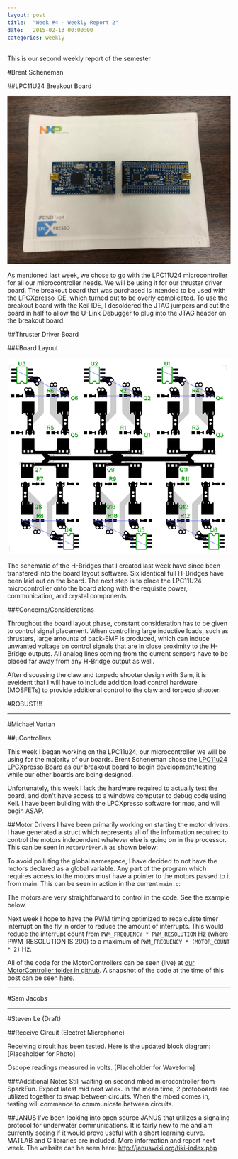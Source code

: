 ```yaml
---
layout: post
title:  "Week #4 - Weekly Report 2"
date:   2015-02-13 00:00:00
categories: weekly
---
```


This is our second weekly report of the semester

#Brent Scheneman

##LPC11U24 Breakout Board

![BreakoutBrd](/images/breakout_seperated.jpg)

As mentioned last week, we chose to go with the LPC11U24 microcontroller for all our microcontroller needs. We will be using it for our thruster driver board. The breakout board that was purchased is intended to be used with the LPCXpresso IDE, which turned out to be overly complicated. To use the breakout board with the Keil IDE, I desoldered the JTAG jumpers and cut the board in half to allow the U-Link Debugger to plug into the JTAG header on the breakout board.


##Thruster Driver Board

###Board Layout

![ThrusterDriver](/images/MotorDriver.PNG)

The schematic of the H-Bridges that I created last week have since been transfered into the board layout software. Six identical full H-Bridges have been laid out on the board. The next step is to place the LPC11U24 microcontroller onto the board along with the requisite power, communication, and crystal components.


###Concerns/Considerations

Throughout the board layout phase, constant consideration has to be given to control signal placement. When controlling large inductive loads, such as thrusters, large amounts of back-EMF is produced, which can induce unwanted voltage on control signals that are in close proximity to the H-Bridge outputs. All analog lines coming from the current sensors have to be placed far away from any H-Bridge output as well. 

After discussing the claw and torpedo shooter design with Sam, it is eveident that I will have to include addition load control hardware (MOSFETs) to provide additional control to the claw and torpedo shooter.

#ROBUST!!!

---

#Michael Vartan

##µControllers

This week I began working on the LPC11u24, our microcontroller we will be using for the majority of our boards. Brent Scheneman chose the [LPC11u24 LPCXpresso Board](http://www.embeddedartists.com/products/lpcxpresso/lpc11U24_xpr.php) as our breakout board to begin development/testing while our other boards are being designed.

Unfortunately, this week I lack the hardware required to actually test the board, and don't have access to a windows computer to debug code using Keil. I have been building with the LPCXpresso software for mac, and will begin ASAP.

##Motor Drivers
I have been primarily working on starting the motor drivers. I have generated a struct which represents all of the information required to control the motors independent whatever else is going on in the processor. This can be seen in `MotorDriver.h` as shown below:

<script src="https://gist.github.com/vartan/387c45f51185bb266d43.js"></script>   
To avoid polluting the global namespace, I have decided to not have the motors declared as a global variable. Any part of the program which requires access to the motors must have a pointer to the motors passed to it from main. This can be seen in action in the current `main.c`:

<script src="https://gist.github.com/vartan/536645732eda5920834b.js"></script>

The motors are very straightforward to control in the code. See the example below.

<script src="https://gist.github.com/vartan/3f43cfe15a8703215b85.js"></script>

Next week I hope to have the PWM timing optimized to recalculate timer interrupt on the fly in order to reduce the amount of interrupts. This would reduce the interrupt count from `PWM_FREQUENCY * PWM_RESOLUTION` Hz (where PWM_RESOLUTION IS 200) to a maximum of `PWM_FREQUENCY * (MOTOR_COUNT * 2)` Hz.

All of the code for the MotorControllers can be seen (live) at 
[our MotorController folder in github](https://github.com/vartan/Xeebo/tree/master/MotorController). A snapshot of the code at the time of this post can be seen [here](https://github.com/vartan/Xeebo/tree/aa099bb59fe80b94c9b2bfb9b9bf18905909a856/MotorController).

---

#Sam Jacobs

---

#Steven Le
(Draft)

##Receive Circuit (Electret Microphone)

Receiving circuit has been tested.  Here is the updated block diagram:
[Placeholder for Photo]

Oscope readings measured in volts.
[Placeholder for Waveform]

###Additional Notes
Still waiting on second mbed microcontroller from SparkFun.  Expect latest mid next week.  In the mean time, 2 protoboards are utilized together to swap between circuits.  When the mbed comes in, testing will commence to communicate between circuits.

##JANUS
I've been looking into open source JANUS that utilizes a signaling protocol for underwater communications.  It is fairly new to me and am currently seeing if it would prove useful with a short learning curve.  MATLAB and C libraries are included.  More information and report next week.  The website can be seen here: http://januswiki.org/tiki-index.php
